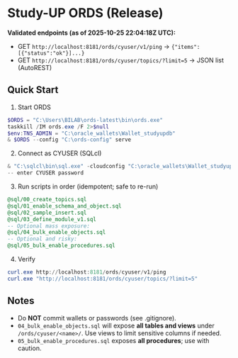 # Study-UP ORDS (Release)

**Validated endpoints (as of 2025-10-25 22:04:18Z UTC):**
- GET `http://localhost:8181/ords/cyuser/v1/ping` → `{"items":[{"status":"ok"}]...}`
- GET `http://localhost:8181/ords/cyuser/topics/?limit=5` → JSON list (AutoREST)

## Quick Start
1) Start ORDS
```powershell
$ORDS = "C:\Users\BILAB\ords-latest\bin\ords.exe"
taskkill /IM ords.exe /F 2>$null
$env:TNS_ADMIN = "C:\oracle_wallets\Wallet_studyupdb"
& $ORDS --config "C:\ords-config" serve
```

2) Connect as CYUSER (SQLcl)
```powershell
& "C:\sqlcl\bin\sql.exe" -cloudconfig "C:\oracle_wallets\Wallet_studyupdb.zip" cyuser@studyupdb_high
-- enter CYUSER password
```

3) Run scripts in order (idempotent; safe to re-run)
```sql
@sql/00_create_topics.sql
@sql/01_enable_schema_and_object.sql
@sql/02_sample_insert.sql
@sql/03_define_module_v1.sql
-- Optional mass exposure:
@sql/04_bulk_enable_objects.sql
-- Optional and risky:
@sql/05_bulk_enable_procedures.sql
```

4) Verify
```powershell
curl.exe http://localhost:8181/ords/cyuser/v1/ping
curl.exe "http://localhost:8181/ords/cyuser/topics/?limit=5"
```

## Notes
- Do **NOT** commit wallets or passwords (see .gitignore).
- `04_bulk_enable_objects.sql` will expose **all tables and views** under `/ords/cyuser/<name>/`.
  Use views to limit sensitive columns if needed.
- `05_bulk_enable_procedures.sql` exposes **all procedures**; use with caution.

